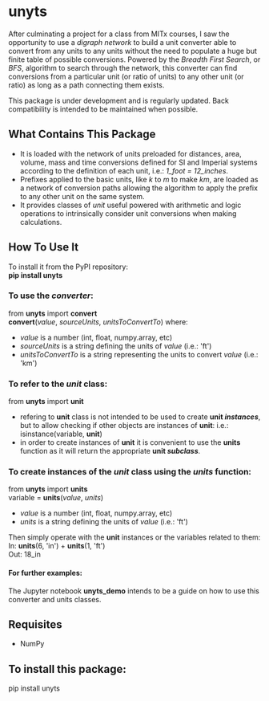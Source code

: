 # unyts
After culminating a project for a class from MITx courses, I saw the opportunity to use a *digraph network* to build a unit converter able to convert from any units to any units without the need to populate a huge but finite table of possible conversions. Powered by the _Breadth First Search_, or _BFS_, algorithm to search through the network, this converter can find conversions from a particular unit (or ratio of units) to any other unit (or ratio) as long as a path connecting them exists.

This package is under development and is regularly updated. Back compatibility is intended to be maintained when possible.

## What Contains This Package
- It is loaded with the network of units preloaded for distances, area, volume, mass and time conversions defined for SI and Imperial systems according to the definition of each unit, i.e.: _1_foot = 12_inches_.
- Prefixes applied to the basic units, like _k_ to _m_ to make _km_, are loaded as a network of conversion paths allowing the algorithm to apply the prefix to any other unit on the same system.
- It provides classes of _unit_ useful powered with arithmetic and logic operations to intrinsically consider unit conversions when making calculations.

## How To Use It
To install it from the PyPI repository:  
**pip install unyts**

### To use the _converter_:
from **unyts** import **convert**  
**convert**(_value_, _sourceUnits_, _unitsToConvertTo_)
where:
- _value_ is a number (int, float, numpy.array, etc)
- _sourceUnits_ is a string defining the units of _value_ (i.e.: 'ft')
- _unitsToConvertTo_ is a string representing the units to convert _value_ (i.e.: 'km')

### To refer to the _unit_ class:
from **unyts** import **unit**
- refering to **unit** class is not intended to be used to create **unit _instances_**, but to allow checking if other objects are instances of **unit**: i.e.: isinstance(variable, **unit**)
- in order to create instances of **unit** it is convenient to use the **units** function as it will return the appropriate **unit _subclass_**.

### To create instances of the _unit_ class using the _units_ function:
from **unyts** import **units**  
variable = **units**(_value_, _units_)  
- _value_ is a number (int, float, numpy.array, etc)
- _units_ is a string defining the units of _value_ (i.e.: 'ft')

Then simply operate with the **unit** instances or the variables related to them:  
 In: **units**(6, 'in') + **units**(1, 'ft')  
Out: 18_in  

#### For further examples:
The Jupyter notebook **unyts_demo** intends to be a guide on how to use this converter and units classes.

## Requisites
- NumPy

## To install this package:
pip install unyts
